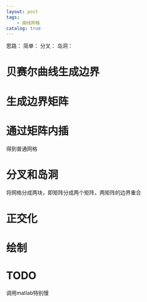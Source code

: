 ```yaml
---
layout: post
tags: 
    - 曲线网格
catalog: true
---
```


思路：
    简单：
    分叉：
    岛洞：

# 贝赛尔曲线生成边界

# 生成边界矩阵

# 通过矩阵内插
得到普通网格

# 分叉和岛洞
将网格分成两块，即矩阵分成两个矩阵，两矩阵的边界重合

# 正交化

# 绘制

# TODO

调用matlab特别慢